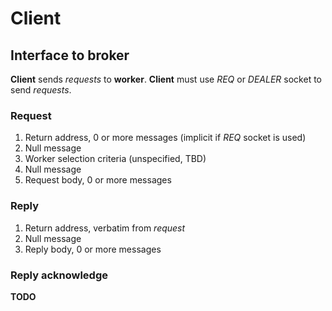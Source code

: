 Client
======

Interface to broker
-------------------

**Client** sends *requests* to **worker**.
**Client** must use *REQ* or *DEALER* socket to send *requests*.

### Request

1. Return address, 0 or more messages (implicit if *REQ* socket is used)
2. Null message
3. Worker selection criteria (unspecified, TBD)
4. Null message
5. Request body, 0 or more messages

### Reply

1. Return address, verbatim from *request*
2. Null message
3. Reply body, 0 or more messages

### Reply acknowledge

**TODO**
